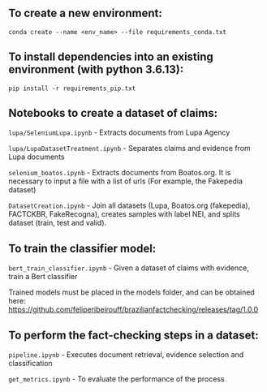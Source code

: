 ## To create a new environment:
`conda create --name <env_name> --file requirements_conda.txt`

## To install dependencies into an existing environment (with python 3.6.13):
`pip install -r requirements_pip.txt`


## Notebooks to create a dataset of claims:
 
`lupa/SeleniumLupa.ipynb` - Extracts documents from Lupa Agency

`lupa/LupaDatasetTreatment.ipynb` - Separates claims and evidence from Lupa documents

`selenium_boatos.ipynb` - Extracts documents from Boatos.org. It is necessary to input a file with a list of urls (For example, the Fakepedia dataset)

`DatasetCreation.ipynb` - Join all datasets (Lupa, Boatos.org (fakepedia), FACTCKBR, FakeRecogna), creates samples with label NEI, and splits dataset (train, test and valid).

## To train the classifier model:

`bert_train_classifier.ipynb` - Given a dataset of claims with evidence, train a Bert classifier

Trained models must be placed in the models folder, and can be obtained here:
https://github.com/feliperibeirouff/brazilianfactchecking/releases/tag/1.0.0

## To perform the fact-checking steps in a dataset:

`pipeline.ipynb` - Executes document retrieval, evidence selection and classification

`get_metrics.ipynb` - To evaluate the performance of the process
